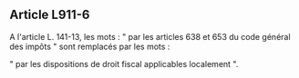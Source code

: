 Article L911-6
----
A l'article L. 141-13, les mots : " par les articles 638 et 653 du code général
des impôts " sont remplacés par les mots :

" par les dispositions de droit fiscal applicables localement ".
